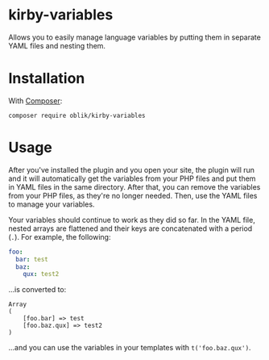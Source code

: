 # kirby-variables

Allows you to easily manage language variables by putting them in separate YAML files and nesting them.

# Installation

With [Composer](https://packagist.org/packages/oblik/kirby-variables):

```
composer require oblik/kirby-variables
```

# Usage

After you've installed the plugin and you open your site, the plugin will run and it will automatically get the variables from your PHP files and put them in YAML files in the same directory. After that, you can remove the variables from your PHP files, as they're no longer needed. Then, use the YAML files to manage your variables.

Your variables should continue to work as they did so far. In the YAML file, nested arrays are flattened and their keys are concatenated with a period (`.`). For example, the following:

```yaml
foo:
  bar: test
  baz:
    qux: test2
```

...is converted to:

```
Array
(
    [foo.bar] => test
    [foo.baz.qux] => test2
)
```

...and you can use the variables in your templates with `t('foo.baz.qux')`.
